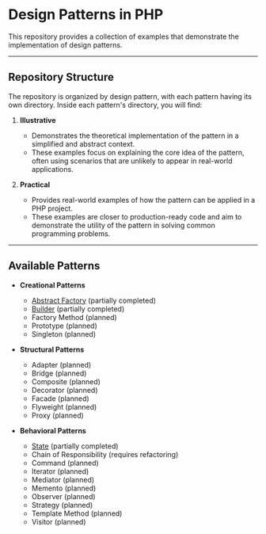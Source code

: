 # Design Patterns in PHP

This repository provides a collection of examples that demonstrate the implementation of design patterns. 

---

## Repository Structure

The repository is organized by design pattern, with each pattern having its own directory. Inside each pattern's directory, you will find:

1. **Illustrative**
    - Demonstrates the theoretical implementation of the pattern in a simplified and abstract context.
    - These examples focus on explaining the core idea of the pattern, often using scenarios that are unlikely to appear in real-world applications.

2. **Practical**
    - Provides real-world examples of how the pattern can be applied in a PHP project.
    - These examples are closer to production-ready code and aim to demonstrate the utility of the pattern in solving common programming problems.

---

## Available Patterns

- **Creational Patterns**
    - [Abstract Factory](./AbstractFactory) (partially completed)
    - [Builder](./Builder) (partially completed)
    - Factory Method (planned)
    - Prototype (planned)
    - Singleton (planned)

- **Structural Patterns**
    - Adapter (planned)
    - Bridge (planned)
    - Composite (planned)
    - Decorator (planned)
    - Facade (planned)
    - Flyweight (planned)
    - Proxy (planned)

- **Behavioral Patterns**
    - [State](./State) (partially completed)
    - Chain of Responsibility (requires refactoring)
    - Command (planned)
    - Iterator (planned)
    - Mediator (planned)
    - Memento (planned)
    - Observer (planned)
    - Strategy (planned)
    - Template Method (planned)
    - Visitor (planned)
